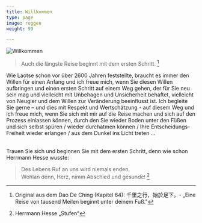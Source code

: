 ```yaml
---
title: Willkommen
type: page
image: roggen
weight: 99

---
```

![Willkommen](/images/zen-stones-water.jpg "Guido Lindner")

> Auch die längste Reise beginnt mit dem ersten Schritt. [^1]

Wie Laotse schon vor über 2600 Jahren feststellte, braucht es immer den Willen für einen Anfang und ich freue mich, wenn Sie diesen Willen aufbringen und einen ersten Schritt auf einem Weg gehen, der für Sie neu sein mag und vielleicht mit Unbehagen und Unsicherheit behaftet, vielleicht von Neugier und dem Willen zur Veränderung beeinflusst ist. Ich begleite Sie gerne – und dies mit Respekt und Wertschätzung - auf diesem Weg und ich freue mich, wenn Sie sich mit mir auf die Reise machen und sich auf den Prozess einlassen können, durch den Sie wieder Boden unter den Füßen und sich selbst spüren / wieder durchatmen können / Ihre Entscheidungs-Freiheit wieder erlangen / aus dem Dunkel ins Licht treten ...

<br> Trauen Sie sich und beginnen Sie mit dem ersten Schritt, denn wie schon Herrmann Hesse wusste:

> Des Lebens Ruf an uns wird niemals enden.  
> Wohlan denn, Herz, nimm Abschied und gesunde! [^2]

[^1]: Original aus dem Dao De Ching (Kapitel 64):  千里之行，始於足下。- „Eine Reise von tausend Meilen beginnt unter deinem Fuß."

[^2]: Herrmann Hesse „Stufen“
